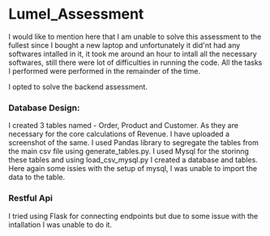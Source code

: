# Lumel_Assessment
I would like to mention here that I am unable to solve this assessment to the fullest since I bought a new laptop and unfortunately it did'nt had any softwares intalled in it, it took me around an hour to intall all the necessary softwares, still there were lot of difficulties in running the code. All the tasks I performed were performed in the remainder of the time.

I opted to solve the backend assessment. 

### Database Design:
I created 3 tables named - Order, Product and Customer. As they are necessary for the core calculations of Revenue. I have uploaded a screenshot of the same.
I used Pandas library to segregate the tables from the main csv file using generate_tables.py. I used Mysql for the storinng these tables and using load_csv_mysql.py I created a database and tables. Here again some issies with the setup of mysql, I was unable to import the data to the table.

### Restful Api
I tried using Flask for connecting endpoints but due to some issue with the intallation I was unable to do it.
